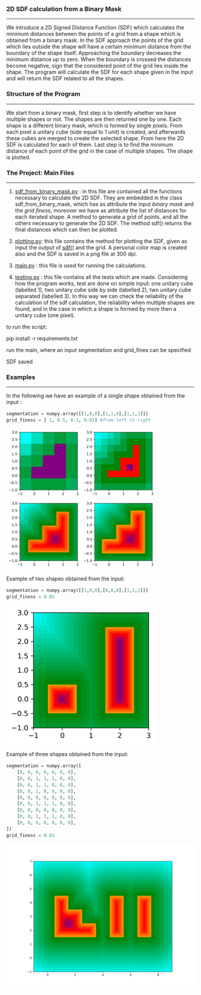### **2D SDF calculation from a Binary Mask**
***

We introduce a 2D Signed Distance Function (SDF) which calculates the minimum distances between the points of a grid from a shape which is obtained from a binary mask. In the SDF approach the points of the grid which lies outside the shape will have a certain minimum distance from the boundary of the shape itself. Approaching the boundary decreases the minimum distance up to zero. When the boundary is crossed the distances become negative, sign that the considered point of the grid lies inside the shape. 
The program will calculate the SDF for each shape given in the input and will return the SDF related to all the shapes. 

### **Structure of the Program**
***
We start from a binary mask, first step is to identify whether we have multiple shapes or not. The shapes are then returned one by one. 
Each shape is a different binary mask, which is formed by single pixels. From each pixel a unitary cube (side equal to 1 unit) is created, and afterwards these cubes are merged to create the selected shape. 
From here the 2D SDF is calculated for each of them. 
Last step is to find the minimum distance of each point of the grid in the case of multiple shapes. 
The shape is plotted. 

### **The Project: Main Files**
***
1. [sdf_from_binary_mask.py](https://github.com/Luigi-Rugg95/ProjectSDF/blob/main/sdf_from_binary_mask.py) : in this file are contained all the functions necessary to calculate the 2D SDF. They are embedded in the class sdf_from_binary_mask, which has as attribute the input _binary mask_ and the _grid finess_, moreover we have as attribute the list of distances for each iterated shape. A method to generate a grid of points, and all the others necessary to generate the 2D SDF. The method sdf() returns the final distances which can then be plotted. 

2. [plotting.py](https://github.com/Luigi-Rugg95/ProjectSDF/blob/main/plotting.py): this file contains the method for plotting the SDF, given as input the output of [sdf()](https://github.com/Luigi-Rugg95/ProjectSDF/blob/main/sdf_from_binary_mask.py) and the grid. A personal color map is created also and the SDF is saved in a png file at 300 dpi. 

3. [main.py](https://github.com/Luigi-Rugg95/ProjectSDF/blob/main/main.py) : this file is used for running the calculations.

4. [testing.py](https://github.com/Luigi-Rugg95/ProjectSDF/blob/main/testing.py) : this file contains all the tests which are made. Considering how the program works, test are done on simple input: one unitary cube (labelled 1), two unitary cube side by side (labelled 2), two unitary cube separated (labelled 3). In this way we can check the reliability of the calculation of the sdf calculation, the reliability when multiple shapes are found, and in the case in which a shape is formed by more then a unitary cube (one pixel).

to run the script: 

pip install -r requirements.txt

run the main, where an input segmentation and grid_fines can be specified

SDF saved

### **Examples**
***
In the following we have an example of a single shape obtained from the input :
```Python
segmentation = numpy.array([[1,0,0],[1,1,0],[1,1,1]])
grid_finess = [ 1, 0.5, 0.1, 0.01] #from left to right
```

<img src="https://github.com/Luigi-Rugg95/ProjectSDF/blob/8088f94b767b2ceebdde9d593e12015039e2b227/Examples/shape_grid_1.png" alt="drawing" width="200"/><img src="https://github.com/Luigi-Rugg95/ProjectSDF/blob/91a5e337704ae9b28428e72b9db9494309a72a08/Examples/shape_grid_05.png" alt="drawing" width="200"/><img src="https://github.com/Luigi-Rugg95/ProjectSDF/blob/91a5e337704ae9b28428e72b9db9494309a72a08/Examples/shape_grid_01.png" alt="drawing" width="200"/><img src="https://github.com/Luigi-Rugg95/ProjectSDF/blob/91a5e337704ae9b28428e72b9db9494309a72a08/Examples/shape_grid_001.png" alt="drawing" width="200"/>

Example of two shapes obtained from the input: 
```Python
segmentation = numpy.array([[1,0,0],[0,0,0],[1,1,1]])
grid_finess = 0.01
```
<img src="https://github.com/Luigi-Rugg95/ProjectSDF/blob/f9e86612b303f9d5d2b009050bf152a9ed88443e/Examples/shape2_grid_001.png" alt="drawing" width="400"/>

Example of three shapes obtained from the input: 
```Python
segmentation = numpy.array([
    [0, 0, 0, 0, 0, 0, 0],
    [0, 0, 1, 1, 1, 0, 0],
    [0, 0, 1, 1, 0, 0, 0],
    [0, 0, 1, 0, 0, 0, 0],
    [0, 0, 0, 0, 0, 0, 0],
    [0, 0, 1, 1, 1, 0, 0],
    [0, 0, 0, 0, 0, 0, 0],
    [0, 0, 1, 1, 1, 0, 0],
    [0, 0, 0, 0, 0, 0, 0],
])
grid_finess = 0.01
```
<img src="https://github.com/Luigi-Rugg95/ProjectSDF/blob/f76813beb77e2930861e445be7cfd236e1e9f563/Examples/shape3_grid_001.png" alt="drawing" width="600"/>



